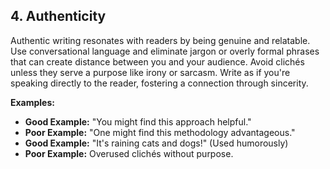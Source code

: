 ## 4. Authenticity
Authentic writing resonates with readers by being genuine and relatable. Use conversational language and eliminate jargon or overly formal phrases that can create distance between you and your audience. Avoid clichés unless they serve a purpose like irony or sarcasm. Write as if you're speaking directly to the reader, fostering a connection through sincerity.

**Examples:**
- **Good Example:** "You might find this approach helpful."
- **Poor Example:** "One might find this methodology advantageous."
- **Good Example:** "It's raining cats and dogs!" (Used humorously)
- **Poor Example:** Overused clichés without purpose.
